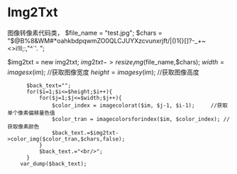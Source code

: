 # Img2Txt

图像转像素代码类，
$file_name = "test.jpg";
$chars = "$@B%8&WM#*oahkbdpqwmZO0QLCJUYXzcvunxrjft/\|()1{}[]?-_+~<>i!lI;:,\"^`'. ";

$img2txt = new img2txt;
$img2txt->resize_img($file_name,$chars);
		  $width=imagesx($im); //获取图像宽度
		  $height=imagesy($im); //获取图像高度
		   
		  $back_text="";
		  for($i=1;$i<=$height;$i++){
			  for($j=1;$j<=$width;$j++){
				  $color_index = imagecolorat($im, $j-1, $i-1);     //获取单个像素偏移量色值
				  $color_tran = imagecolorsforindex($im, $color_index); //获取像素颜色
				  $back_text.=$img2txt->color_img($color_tran,$chars,false);
			  }
			  $back_text.="<br/>";
		  }
        var_dump($back_text);
